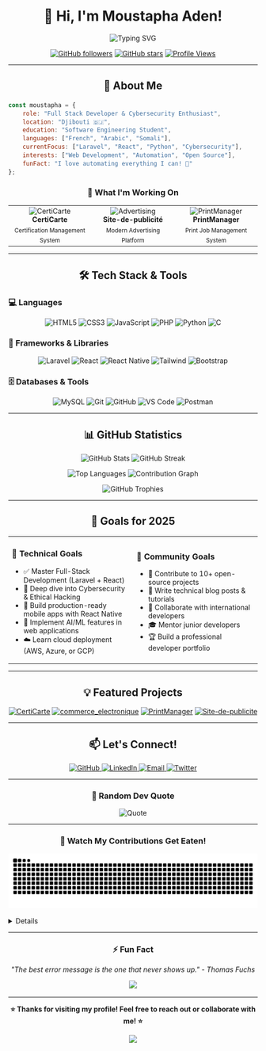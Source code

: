 <div align="center">

# 👋 Hi, I'm Moustapha Aden!

<img src="https://readme-typing-svg.demolab.com?font=Fira+Code&size=32&duration=2800&pause=2000&color=00D9FF&center=true&vCenter=true&width=940&lines=Full+Stack+Developer+%7C+Problem+Solver;Passionate+about+Web+%26+Cybersecurity;Building+Innovative+Solutions" alt="Typing SVG" />

[![GitHub followers](https://img.shields.io/github/followers/moustapha-aden?style=for-the-badge&logo=github&logoColor=white&labelColor=24292e&color=0366d6)](https://github.com/moustapha-aden)
[![GitHub stars](https://img.shields.io/github/stars/moustapha-aden?style=for-the-badge&logo=github&logoColor=white&labelColor=24292e&color=0366d6)](https://github.com/moustapha-aden)
[![Profile Views](https://komarev.com/ghpvc/?username=moustapha-aden&style=for-the-badge&color=0366d6)](https://github.com/moustapha-aden)

</div>

---

<div align="center">

## 🚀 About Me

</div>

```javascript
const moustapha = {
    role: "Full Stack Developer & Cybersecurity Enthusiast",
    location: "Djibouti 🇩🇯",
    education: "Software Engineering Student",
    languages: ["French", "Arabic", "Somali"],
    currentFocus: ["Laravel", "React", "Python", "Cybersecurity"],
    interests: ["Web Development", "Automation", "Open Source"],
    funFact: "I love automating everything I can! 🤖"
};
```

<div align="center">

### 💼 What I'm Working On

</div>

<table align="center">
<tr>
<td align="center" width="33%">
<img src="https://img.icons8.com/fluency/96/000000/certificate.png" width="64" height="64" alt="CertiCarte"/>
<br><b>CertiCarte</b>
<br><sub>Certification Management System</sub>
</td>
<td align="center" width="33%">
<img src="https://img.icons8.com/fluency/96/000000/megaphone.png" width="64" height="64" alt="Advertising"/>
<br><b>Site-de-publicité</b>
<br><sub>Modern Advertising Platform</sub>
</td>
<td align="center" width="33%">
<img src="https://img.icons8.com/fluency/96/000000/print.png" width="64" height="64" alt="PrintManager"/>
<br><b>PrintManager</b>
<br><sub>Print Job Management System</sub>
</td>
</tr>
</table>

---

<div align="center">

## 🛠️ Tech Stack & Tools

</div>

### 💻 Languages

<p align="center">
  <img src="https://img.shields.io/badge/HTML5-E34F26?style=for-the-badge&logo=html5&logoColor=white" alt="HTML5"/>
  <img src="https://img.shields.io/badge/CSS3-1572B6?style=for-the-badge&logo=css3&logoColor=white" alt="CSS3"/>
  <img src="https://img.shields.io/badge/JavaScript-F7DF1E?style=for-the-badge&logo=javascript&logoColor=black" alt="JavaScript"/>
  <img src="https://img.shields.io/badge/PHP-777BB4?style=for-the-badge&logo=php&logoColor=white" alt="PHP"/>
  <img src="https://img.shields.io/badge/Python-3776AB?style=for-the-badge&logo=python&logoColor=white" alt="Python"/>
  <img src="https://img.shields.io/badge/C-00599C?style=for-the-badge&logo=c&logoColor=white" alt="C"/>
</p>

### 🚀 Frameworks & Libraries

<p align="center">
  <img src="https://img.shields.io/badge/Laravel-FF2D20?style=for-the-badge&logo=laravel&logoColor=white" alt="Laravel"/>
  <img src="https://img.shields.io/badge/React-61DAFB?style=for-the-badge&logo=react&logoColor=black" alt="React"/>
  <img src="https://img.shields.io/badge/React_Native-20232A?style=for-the-badge&logo=react&logoColor=61DAFB" alt="React Native"/>
  <img src="https://img.shields.io/badge/Tailwind_CSS-38B2AC?style=for-the-badge&logo=tailwind-css&logoColor=white" alt="Tailwind"/>
  <img src="https://img.shields.io/badge/Bootstrap-7952B3?style=for-the-badge&logo=bootstrap&logoColor=white" alt="Bootstrap"/>
</p>

### 🗄️ Databases & Tools

<p align="center">
  <img src="https://img.shields.io/badge/MySQL-4479A1?style=for-the-badge&logo=mysql&logoColor=white" alt="MySQL"/>
  <img src="https://img.shields.io/badge/Git-F05032?style=for-the-badge&logo=git&logoColor=white" alt="Git"/>
  <img src="https://img.shields.io/badge/GitHub-181717?style=for-the-badge&logo=github&logoColor=white" alt="GitHub"/>
  <img src="https://img.shields.io/badge/VS_Code-007ACC?style=for-the-badge&logo=visual-studio-code&logoColor=white" alt="VS Code"/>
  <img src="https://img.shields.io/badge/Postman-FF6C37?style=for-the-badge&logo=postman&logoColor=white" alt="Postman"/>
</p>

---

<div align="center">

## 📊 GitHub Statistics

</div>

<p align="center">
  <img width="49%" src="https://github-readme-stats.vercel.app/api?username=moustapha-aden&show_icons=true&theme=tokyonight&hide_border=true&bg_color=0D1117&title_color=00D9FF&icon_color=00D9FF&text_color=C9D1D9" alt="GitHub Stats"/>
  <img width="49%" src="https://github-readme-streak-stats.herokuapp.com/?user=moustapha-aden&theme=tokyonight&hide_border=true&background=0D1117&stroke=00D9FF&ring=00D9FF&fire=FF6B6B&currStreakLabel=00D9FF" alt="GitHub Streak"/>
</p>

<p align="center">
  <img width="49%" src="https://github-readme-stats.vercel.app/api/top-langs/?username=moustapha-aden&layout=compact&theme=tokyonight&hide_border=true&bg_color=0D1117&title_color=00D9FF&text_color=C9D1D9" alt="Top Languages"/>
  <img width="49%" src="https://github-readme-activity-graph.vercel.app/graph?username=moustapha-aden&theme=tokyo-night&hide_border=true&bg_color=0D1117&color=00D9FF&line=00D9FF&point=FF6B6B" alt="Contribution Graph"/>
</p>

<div align="center">
  <img src="https://github-profile-trophy.vercel.app/?username=moustapha-aden&theme=tokyonight&no-frame=true&no-bg=true&row=1&column=7" alt="GitHub Trophies"/>
</div>

---

<div align="center">

## 🎯 Goals for 2025

</div>

<table align="center">
<tr>
<td width="50%">

### 🚀 Technical Goals
- ✅ Master Full-Stack Development (Laravel + React)
- 🔄 Deep dive into Cybersecurity & Ethical Hacking
- 📱 Build production-ready mobile apps with React Native
- 🤖 Implement AI/ML features in web applications
- ☁️ Learn cloud deployment (AWS, Azure, or GCP)

</td>
<td width="50%">

### 🤝 Community Goals
- 🌟 Contribute to 10+ open-source projects
- 📝 Write technical blog posts & tutorials
- 👥 Collaborate with international developers
- 🎓 Mentor junior developers
- 🏆 Build a professional developer portfolio

</td>
</tr>
</table>

---

<div align="center">

## 💡 Featured Projects

</div>

<div align="center">

[![CertiCarte](https://github-readme-stats.vercel.app/api/pin/?username=moustapha-aden&repo=CertiCarte&theme=tokyonight&hide_border=true&bg_color=0D1117&title_color=00D9FF&icon_color=00D9FF&text_color=C9D1D9)](https://github.com/moustapha-aden/CertiCarte)
[![commerce_electronique](https://github-readme-stats.vercel.app/api/pin/?username=moustapha-aden&repo=commerce_electronique&theme=tokyonight&hide_border=true&bg_color=0D1117&title_color=00D9FF&icon_color=00D9FF&text_color=C9D1D9)](https://github.com/moustapha-aden/commerce_electronique)
[![PrintManager](https://github-readme-stats.vercel.app/api/pin/?username=moustapha-aden&repo=PrintManager&theme=tokyonight&hide_border=true&bg_color=0D1117&title_color=00D9FF&icon_color=00D9FF&text_color=C9D1D9)](https://github.com/moustapha-aden/PrintManager)
[![Site-de-publicite](https://github-readme-stats.vercel.app/api/pin/?username=moustapha-aden&repo=Site-de-publicite&theme=tokyonight&hide_border=true&bg_color=0D1117&title_color=00D9FF&icon_color=00D9FF&text_color=C9D1D9)](https://github.com/moustapha-aden/Site-de-publicite)

</div>

---

<div align="center">

## 📫 Let's Connect!

<p>
  <a href="https://github.com/moustapha-aden">
    <img src="https://img.shields.io/badge/GitHub-181717?style=for-the-badge&logo=github&logoColor=white" alt="GitHub"/>
  </a>
  <a href="https://www.linkedin.com/in/moustapha-aden-diriyeh-344569225">
    <img src="https://img.shields.io/badge/LinkedIn-0A66C2?style=for-the-badge&logo=linkedin&logoColor=white" alt="LinkedIn"/>
  </a>
  <a href="mailto:moustaphaaden232020@gmail.com">
    <img src="https://img.shields.io/badge/Email-EA4335?style=for-the-badge&logo=gmail&logoColor=white" alt="Email"/>
  </a>
  <a href="https://twitter.com/moustapha_aden">
    <img src="https://img.shields.io/badge/Twitter-1DA1F2?style=for-the-badge&logo=twitter&logoColor=white" alt="Twitter"/>
  </a>
</p>

</div>

---

<div align="center">

### 💬 Random Dev Quote

![Quote](https://github-readme-quotes-bay.vercel.app/quote?theme=tokyonight&animation=default&layout=default&font=default)

</div>

---

<div align="center">

### 🐍 Watch My Contributions Get Eaten!

![Snake animation](https://github.com/moustapha-aden/moustapha-aden/blob/output/github-contribution-grid-snake.svg)

</div>

<details>
<!-- <summary><b>📌 Note:</b> Pour activer l'animation du serpent, vous devez configurer GitHub Actions</summary> -->

<br>

Créez un fichier `.github/workflows/snake.yml` dans votre repo avec ce contenu:

```yaml
name: Generate Snake

on:
  schedule:
    - cron: "0 */12 * * *"
  workflow_dispatch:

jobs:
  build:
    runs-on: ubuntu-latest
    steps:
      - uses: actions/checkout@v3
      - uses: Platane/snk@v3
        with:
          github_user_name: moustapha-aden
          outputs: |
            dist/github-contribution-grid-snake.svg
            dist/github-contribution-grid-snake-dark.svg?palette=github-dark
      - uses: crazy-max/ghaction-github-pages@v3.1.0
        with:
          target_branch: output
          build_dir: dist
        env:
          GITHUB_TOKEN: ${{ secrets.GITHUB_TOKEN }}
```

</details>

---

<div align="center">

### ⚡ Fun Fact

*"The best error message is the one that never shows up." - Thomas Fuchs*

<img src="https://media.giphy.com/media/LmNwrBhejkK9EFP504/giphy.gif" width="200"/>

</div>

---

<div align="center">

**⭐ Thanks for visiting my profile! Feel free to reach out or collaborate with me! ⭐**

<img src="https://capsule-render.vercel.app/api?type=waving&color=gradient&customColorList=6,11,20&height=100&section=footer&fontSize=0" width="100%"/>

</div>
